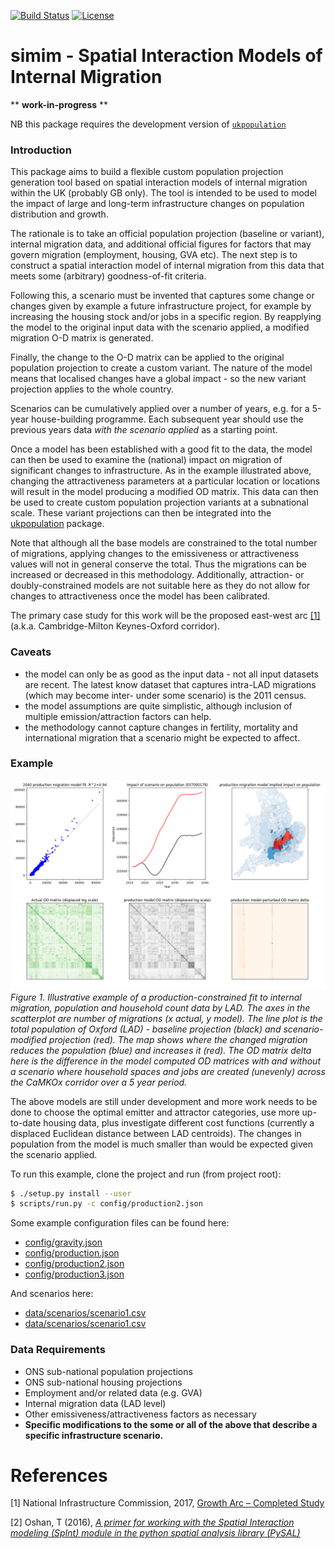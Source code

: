 [![Build Status](https://travis-ci.org/nismod/simim.png?branch=master)](https://travis-ci.org/nismod/simim) [![License](https://img.shields.io/github/license/mashape/apistatus.svg)](https://opensource.org/licenses/MIT)
# simim - Spatial Interaction Models of Internal Migration

** **work-in-progress** **

NB this package requires the development version of [`ukpopulation`](https://github.com/nismod/ukpopulation)

### Introduction

This package aims to build a flexible custom population projection generation tool based on spatial interaction models of internal migration within the UK (probably GB only). The tool is intended to be used to model the impact of large and long-term infrastructure changes on population distribution and growth.

The rationale is to take an official population projection (baseline or variant), internal migration data, and additional official figures for factors that may govern migration (employment, housing, GVA etc). The next step is to construct a spatial interaction model of internal migration from this data that meets some (arbitrary) goodness-of-fit criteria. 

Following this, a scenario must be invented that captures some change or changes given by example a future infrastructure project, for example by increasing the housing stock and/or jobs in a specific region. By reapplying the model to the original input data with the scenario applied, a modified migration O-D matrix is generated.

Finally, the change to the O-D matrix can be applied to the original population projection to create a custom variant. The nature of the model means that localised changes have a global impact - so the new variant projection applies to the whole country.

Scenarios can be cumulatively applied over a number of years, e.g. for a 5-year house-building programme. Each subsequent year should use the previous years data *with the scenario applied* as a starting point.

Once a model has been established with a good fit to the data, the model can then be used to examine the (national) impact on migration of significant changes to infrastructure. As in the example illustrated above, changing the attractiveness parameters at a particular location or locations will result in the model producing a modified OD matrix. This data can then be used to create custom population projection variants at a subnational scale. These variant projections can then be integrated into the [ukpopulation](https://github.com/nismod/ukpopulation) package.

Note that although all the base models are constrained to the total number of migrations, applying changes to the emissiveness or attractiveness values will not in general conserve the total. Thus the migrations can be increased or decreased in this methodology. Additionally, attraction- or doubly-constrained models are not suitable here as they do not allow for changes to attractiveness once the model has been calibrated.

The primary case study for this work will be the proposed east-west arc [[1]](#references) (a.k.a. Cambridge-Milton Keynes-Oxford corridor).

### Caveats
- the model can only be as good as the input data - not all input datasets are recent. The latest know dataset that captures intra-LAD migrations (which may become inter- under some scenario) is the 2011 census.  
- the model assumptions are quite simplistic, although inclusion of multiple emission/attraction factors can help.
- the methodology cannot capture changes in fertility, mortality and international migration that a scenario might be expected to affect.

### Example

![Example fits](doc/img/sim_basic.png)
_Figure 1. Illustrative example of a production-constrained fit to internal migration, population and household count data by LAD.  The axes in the scatterplot are number of migrations (x actual, y model). The line plot is the total population of Oxford (LAD) - baseline projection (black) and scenario-modified projection (red). The map shows where the changed migration reduces the population (blue) and increases it (red). The OD matrix delta here is the difference in the model computed OD matrices with and without a scenario where household spaces and jobs are created (unevenly) across the CaMKOx corridor over a 5 year period._

The above models are still under development and more work needs to be done to choose the optimal emitter and attractor categories, use more up-to-date housing data, plus investigate different cost functions (currently a displaced Euclidean distance between LAD centroids). The changes in population from the model is much smaller than would be expected given the scenario applied.

To run this example, clone the project and run (from project root):

```bash
$ ./setup.py install --user
$ scripts/run.py -c config/production2.json
```
Some example configuration files can be found here:
- [config/gravity.json](config/gravity.json)
- [config/production.json](config/production.json)
- [config/production2.json](config/production2.json)
- [config/production3.json](config/production3.json)

And scenarios here:
- [data/scenarios/scenario1.csv](data/scenarios/scenario1.csv)
- [data/scenarios/scenario1.csv](data/scenarios/scenario2.csv)

### Data Requirements
- ONS sub-national population projections
- ONS sub-national housing projections
- Employment and/or related data (e.g. GVA)
- Internal migration data (LAD level)
- Other emissiveness/attractiveness factors as necessary
- **Specific modifications to the some or all of the above that describe a specific infrastructure scenario.**

# References
[1] National Infrastructure Commission, 2017, [Growth Arc – Completed Study](https://www.nic.org.uk/our-work/growth-arc/)

[2] Oshan, T (2016), [_A primer for working with the Spatial Interaction modeling (SpInt) module in the python spatial analysis library (PySAL)_](http://openjournals.wu.ac.at/region/paper_175/175.html) 
